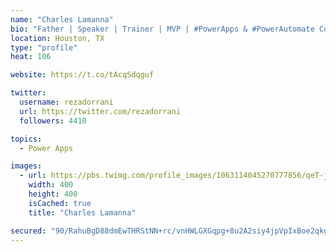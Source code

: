 ```yaml
---
name: "Charles Lamanna"
bio: "Father | Speaker | Trainer | MVP | #PowerApps & #PowerAutomate Community Super User | YouTuber Right-pointing triangle http://youtube.com/c/rezadorrani | Learn - Share - Clockwise rightwards and leftwards open circle arrows"
location: Houston, TX
type: "profile"
heat: 106

website: https://t.co/tAcqSdqguf

twitter:
  username: rezadorrani
  url: https://twitter.com/rezadorrani
  followers: 4410

topics:
  - Power Apps

images:
  - url: https://pbs.twimg.com/profile_images/1063114045270777856/qeT-jpWr_400x400.jpg
    width: 400
    height: 400
    isCached: true
    title: "Charles Lamanna"

secured: "90/RahuBgD88dmEwTHRStNN+rc/vnHWLGXGqpg+8u2A2siy4jpVpIxBoe2qkgvs7aFQG6KPTqxBe/pRfowKtVzr/TXM4yacBV+u2g/hOBJr6Tf6hXQb5jDA7t9sU016V7PllExLXY7DXD+EL6M/X7G8cQlEybj5OQNZ0yzwIBfPGiR01TvkqP4b5gM6YYOVEuJu1wd9WDcX2+PEAGV5wb1SmBfIBmfinS4pJX9UJiuv3vaxC2+Dzdu5phJS/ppiQ6D4RFZhaSkKNaxR8h2go6N1hmYTyZf0LjVXUOXrSUZczmTQ/UuUCcMfGpgJAD/6lPa/z2L4Yq2eGtVfwDuREXzAhsu7qal1epPSWKmnvwRlc6KPbRGPjp7cGDVrEvKK4D6ReLzkTbRO63iZ+tX+35JO+ff2ZmMwFQsyvB2oLkr0=;RgcsrteNlM4wcDYjSg2TJw=="
---
```


